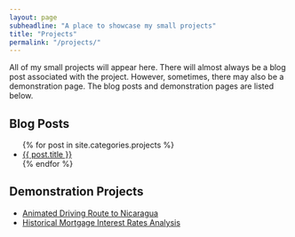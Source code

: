 ```yaml
---
layout: page
subheadline: "A place to showcase my small projects"
title: "Projects"
permalink: "/projects/"
---
```

All of my small projects will appear here. There will almost always be a blog post associated with the project. However, sometimes, there may also be a demonstration page. The blog posts and demonstration pages are listed below.

## Blog Posts

<ul>
    {% for post in site.categories.projects %}
    <li><a href="{{ site.baseurl }}{{ post.url }}">{{ post.title }}</a></li>
    {% endfor %}
</ul>

## Demonstration Projects

* [Animated Driving Route to Nicaragua][2]
* [Historical Mortgage Interest Rates Analysis][1]

[1]: /projects/historical-mortgage-interest/
[2]: /projects/animated-drive-route-figure-only.html
